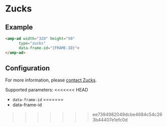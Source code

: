 <!---
Copyright 2016 The AMP HTML Authors. All Rights Reserved.

Licensed under the Apache License, Version 2.0 (the "License");
you may not use this file except in compliance with the License.
You may obtain a copy of the License at

      http://www.apache.org/licenses/LICENSE-2.0

Unless required by applicable law or agreed to in writing, software
distributed under the License is distributed on an "AS-IS" BASIS,
WITHOUT WARRANTIES OR CONDITIONS OF ANY KIND, either express or implied.
See the License for the specific language governing permissions and
limitations under the License.
-->

# Zucks

## Example

```html
<amp-ad width="320" height="50"
      type="zucks"
      data-frame-id="{FRAME-ID}">
</amp-ad>
```

## Configuration

For more information, please [contact Zucks](https://zucks.co.jp/contact/).

Supported parameters:
<<<<<<< HEAD

- `data-frame-id`
=======
- data-frame-id
>>>>>>> ee7394982049dcbe4684c54c263b44407e1efc0d
